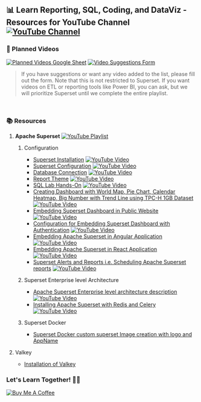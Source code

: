 ﻿## 📊 Learn Reporting, SQL, Coding, and DataViz - Resources for YouTube Channel [![YouTube Channel](https://img.shields.io/badge/YouTube-Channel-red?logo=youtube)](https://www.youtube.com/@ShantanuKhond)

### 🎥 Planned Videos
[![Planned Videos Google Sheet](https://img.shields.io/badge/Google%20Sheet-Planned%20Videos-brightgreen?logo=google-sheets)](https://docs.google.com/spreadsheets/d/1k9TS0UxWWzKnZr_SvLsT_cnZm_UaMDvU2AEjU71DAZs/edit?usp=sharing)
[![Video Suggestions Form](https://img.shields.io/badge/Google%20Form-Video%20Suggestions-blue?logo=google-forms)](https://forms.gle/ubofiGM9YQTuZ6nQ6)

> If you have suggestions or want any video added to the list, please fill out the form. Note that this is not restricted to Superset. If you want videos on ETL or reporting tools like Power BI, you can ask, but we will prioritize Superset until we complete the entire playlist.

&nbsp;

### 📚 Resources

1. **Apache Superset** [![YouTube Playlist](https://img.shields.io/badge/YouTube-Playlist-red?logo=youtube)](https://www.youtube.com/playlist?list=PLH1gsHiD7JxiqIz88CGywds8jSMUEMcs6)
    1. Configuration
        - [Superset Installation](Superset/installation/README.md) [![YouTube Video](https://img.shields.io/badge/Watch-Video-red?logo=youtube)](https://youtu.be/IP14ArymP08?si=oZ7fqrU__25Hg_rq)
        - [Superset Configuration](Superset/Configuration/README.md) [![YouTube Video](https://img.shields.io/badge/Watch-Video-red?logo=youtube)](https://youtu.be/UlvYMNOVZbA)
        - [Database Connection](Superset/Database%20Connections/README.md) [![YouTube Video](https://img.shields.io/badge/Watch-Video-red?logo=youtube)](https://youtu.be/oemEAZWcpf8)
        - [Report Theme](Superset/Report%20Theme/README.md) [![YouTube Video](https://img.shields.io/badge/Watch-Video-red?logo=youtube)](https://youtu.be/tMp-65MyuU8)
        - [SQL Lab Hands-On](Superset/World%20Population%20Reporting/README.md) [![YouTube Video](https://img.shields.io/badge/Watch-Video-red?logo=youtube)](https://youtu.be/NxhJUt_cY30)
        - [Creating Dashboard with World Map, Pie Chart, Calendar Heatmap, Big Number with Trend Line using TPC-H 1GB Dataset](Superset/TPC-H%20Dataset%20Reporting/README.md) [![YouTube Video](https://img.shields.io/badge/Watch-Video-red?logo=youtube)](https://youtu.be/vA7wJNRUoEc)
        - [Embedding Superset Dashboard in Public Website](./Superset/Embedding%20Superset/Public%20Website/README.MD) [![YouTube Video](https://img.shields.io/badge/Watch-Video-red?logo=youtube)](https://youtu.be/SU0JyAgvucA)
        - [Configuration for Embedding Superset Dashboard with Authentication](./Superset/Embedding%20Superset/With%20Authentication/README.md) [![YouTube Video](https://img.shields.io/badge/Watch-Video-red?logo=youtube)](https://youtu.be/SU0JyAgvucA)
        - [Embedding Apache Superset in Angular Application](./Superset/Embedding%20Superset/With%20Authentication/README.md) [![YouTube Video](https://img.shields.io/badge/Watch-Video-red?logo=youtube)](https://youtu.be/Idy22o_vD0I)
        - [Embedding Apache Superset in React Application](./Superset/Embedding%20Superset/With%20Authentication/README.md) [![YouTube Video](https://img.shields.io/badge/Watch-Video-red?logo=youtube)](https://youtu.be/rlv7Rtrtyjw)
        - [Superset Alerts and Reports i.e. Scheduling Apache Superset reports](./Superset/Superset%20Report%20Scheduling/README.md) [![YouTube Video](https://img.shields.io/badge/Watch-Video-red?logo=youtube)]()

    2. Superset Enterprise level Architecture
        - [Apache Superset Enterprise level architecture description](./Superset/Superset%20Enterprise%20Architecture/README.md) [![YouTube Video](https://img.shields.io/badge/Watch-Video-red?logo=youtube)](https://youtu.be/M4hoGtyRvKk)
        - [Installing Apache Superset with Redis and Celery](./Superset/Superset%20with%20Redis%20and%20Celery/README.md)[![YouTube Video](https://img.shields.io/badge/Watch-Video-red?logo=youtube)](https://youtu.be/zL7_5EQ88IU)

    3. Superset Docker
        - [Superset Docker custom superset Image creation with logo and AppName]()

3. Valkey
    -   [Installation of Valkey](./Valkey/1.0%20Installation/README.md)



### Let's Learn Together! 📖😊

[![Buy Me A Coffee](https://www.buymeacoffee.com/assets/img/custom_images/orange_img.png)](https://www.buymeacoffee.com/shantanukhond)

